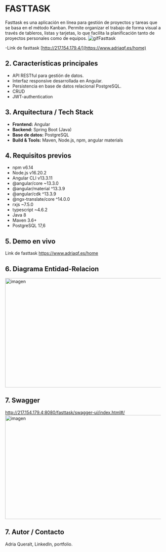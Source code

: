 # FASTTASK

Fasttask es una aplicación en línea para gestión de proyectos y tareas que se basa en el método Kanban. Permite organizar el trabajo de forma visual a través de tableros, listas y tarjetas, lo que facilita la planificación tanto de proyectos personales como de equipos.
![gifFasttask](https://github.com/user-attachments/assets/fbfe9cfe-9686-472a-b214-881496a1c2f0)

-Link de fasttask [http://217.154.179.4/](https://www.adriaqf.es/home)


## 2. Características principales

- API RESTful para gestión de datos.
- Interfaz responsive desarrollada en Angular.
- Persistencia en base de datos relacional PostgreSQL.
- CRUD
- JWT-authentication

## 3. Arquitectura / Tech Stack

- **Frontend:** Angular
- **Backend:** Spring Boot (Java)
- **Base de datos:** PostgreSQL
- **Build & Tools:** Maven, Node.js, npm, angular materials

## 4. Requisitos previos

- npm v6.14
- Node.js v16.20.2
- Angular CLI v13.3.11
- @angular/core ~13.3.0
- @angular/material ^13.3.9
- @angular/cdk ^13.3.9
- @ngx-translate/core ^14.0.0
- rxjs ~7.5.0
- typescript ~4.6.2
- Java 8  
- Maven 3.6+
- PostgreSQL 17,6  

## 5. Demo en vivo

Link de fasttask https://www.adriaqf.es/home

## 6. Diagrama Entidad-Relacion

<img width="994" height="352" alt="imagen" src="https://github.com/user-attachments/assets/69e49c0b-abd5-4f86-b34f-d167b66bcf27" />

## 7. Swagger

http://217.154.179.4:8080/fasttask/swagger-ui/index.html#/ 
<img width="1522" height="335" alt="imagen" src="https://github.com/user-attachments/assets/db746afc-3fbe-457b-b45b-2deebd2f4f2c" />

## 7. Autor / Contacto

Adria Queralt, LinkedIn, portfolio.
